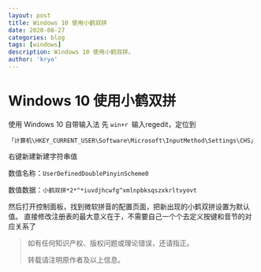 ```yaml
---
layout: post
title: Windows 10 使用小鹤双拼
date: 2020-08-27
categories: blog
tags: [windows]
description: Windows 10 使用小鹤双拼。
author: 'kryo'
---
```

# Windows 10 使用小鹤双拼
使用 Windows 10 自带输入法
先 `win+r `输入regedit，定位到

`「计算机\HKEY_CURRENT_USER\Software\Microsoft\InputMethod\Settings\CHS」`

右键新建新建字符串值

数值名称：`UserDefinedDoublePinyinScheme0`

数值数据：`小鹤双拼*2*^*iuvdjhcwfg^xmlnpbksqszxkrltvyovt`

然后打开控制面板，找到微软拼音的配置页面，把新出现的小鹤双拼设置为默认值。
直接修改注册表的最大意义在于，不需要自己一个个去定义按键和音节的对应关系了
> 如有任何知识产权、版权问题或理论错误，还请指正。
>
> 转载请注明原作者及以上信息。